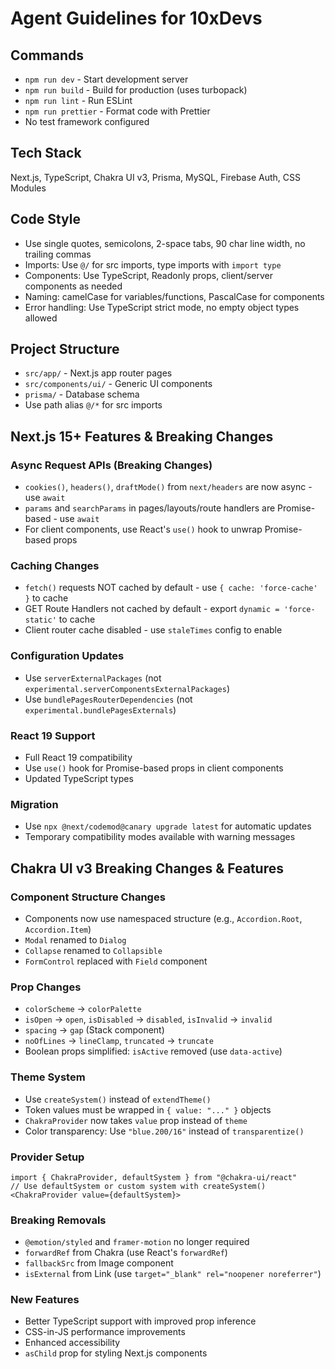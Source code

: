 # Agent Guidelines for 10xDevs

## Commands

- `npm run dev` - Start development server
- `npm run build` - Build for production (uses turbopack)
- `npm run lint` - Run ESLint
- `npm run prettier` - Format code with Prettier
- No test framework configured

## Tech Stack

Next.js, TypeScript, Chakra UI v3, Prisma, MySQL, Firebase Auth, CSS Modules

## Code Style

- Use single quotes, semicolons, 2-space tabs, 90 char line width, no trailing commas
- Imports: Use `@/` for src imports, type imports with `import type`
- Components: Use TypeScript, Readonly props, client/server components as needed
- Naming: camelCase for variables/functions, PascalCase for components
- Error handling: Use TypeScript strict mode, no empty object types allowed

## Project Structure

- `src/app/` - Next.js app router pages
- `src/components/ui/` - Generic UI components
- `prisma/` - Database schema
- Use path alias `@/*` for src imports

## Next.js 15+ Features & Breaking Changes

### Async Request APIs (Breaking Changes)

- `cookies()`, `headers()`, `draftMode()` from `next/headers` are now async - use `await`
- `params` and `searchParams` in pages/layouts/route handlers are Promise-based - use `await`
- For client components, use React's `use()` hook to unwrap Promise-based props

### Caching Changes

- `fetch()` requests NOT cached by default - use `{ cache: 'force-cache' }` to cache
- GET Route Handlers not cached by default - export `dynamic = 'force-static'` to cache
- Client router cache disabled - use `staleTimes` config to enable

### Configuration Updates

- Use `serverExternalPackages` (not `experimental.serverComponentsExternalPackages`)
- Use `bundlePagesRouterDependencies` (not `experimental.bundlePagesExternals`)

### React 19 Support

- Full React 19 compatibility
- Use `use()` hook for Promise-based props in client components
- Updated TypeScript types

### Migration

- Use `npx @next/codemod@canary upgrade latest` for automatic updates
- Temporary compatibility modes available with warning messages

## Chakra UI v3 Breaking Changes & Features

### Component Structure Changes

- Components now use namespaced structure (e.g., `Accordion.Root`, `Accordion.Item`)
- `Modal` renamed to `Dialog`
- `Collapse` renamed to `Collapsible`
- `FormControl` replaced with `Field` component

### Prop Changes

- `colorScheme` → `colorPalette`
- `isOpen` → `open`, `isDisabled` → `disabled`, `isInvalid` → `invalid`
- `spacing` → `gap` (Stack component)
- `noOfLines` → `lineClamp`, `truncated` → `truncate`
- Boolean props simplified: `isActive` removed (use `data-active`)

### Theme System

- Use `createSystem()` instead of `extendTheme()`
- Token values must be wrapped in `{ value: "..." }` objects
- `ChakraProvider` now takes `value` prop instead of `theme`
- Color transparency: Use `"blue.200/16"` instead of `transparentize()`

### Provider Setup

```tsx
import { ChakraProvider, defaultSystem } from "@chakra-ui/react"
// Use defaultSystem or custom system with createSystem()
<ChakraProvider value={defaultSystem}>
```

### Breaking Removals

- `@emotion/styled` and `framer-motion` no longer required
- `forwardRef` from Chakra (use React's `forwardRef`)
- `fallbackSrc` from Image component
- `isExternal` from Link (use `target="_blank" rel="noopener noreferrer"`)

### New Features

- Better TypeScript support with improved prop inference
- CSS-in-JS performance improvements
- Enhanced accessibility
- `asChild` prop for styling Next.js components
